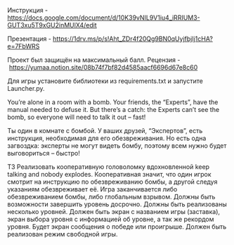 Инструкция - https://docs.google.com/document/d/10K39vNIL9V1iu4_iRRIUM3-GUT3xu5T9xGU2inMUlX4/edit

Презентация - https://1drv.ms/p/s!Aht_ZDr4f20Qg9BN0qUyjfbjIj1cHA?e=7FbWRS

Проект был защищён на максимальный балл.
Рецензия - https://yumaa.notion.site/08b74f7bf82d4585aacf6696d67e8c60

Для игры установите библиотеки из requirements.txt и запустите  Launcher.py.

You’re alone in a room with a bomb. Your friends, the “Experts”, have the manual needed to defuse it. But there’s a catch: the Experts can’t see the bomb, so everyone will need to talk it out – fast!

Ты один в комнате с бомбой. У ваших друзей, “Экспертов”, есть инструкция, необходимая для его обезвреживания. Но есть одна загвоздка: эксперты не могут видеть бомбу, поэтому всем нужно будет выговориться – быстро!

ТЗ
Реализовать кооперативную головоломку вдохновленной keep talking and nobody explodes. Кооперативная значит, что один игрок смотрит на инструкцию по обезвреживанию бомбы, а другой следуя указаниям обезвреживает её. Игра заканчивается либо обезвреживанием бомбы, либо глобальным взрывом.
Должны быть возможности завершить уровень досрочно.
Должны быть реализованы несколько уровней.
Должен быть экран с названием игры (заставка), экран выбора уровня с информацией об уровне, а так же рекордом уровня. Будет экран сообщения о победе или проигрыше.
Должен быть реализован режим свободной игры.
